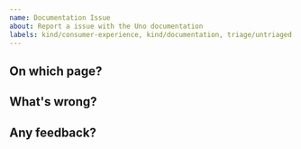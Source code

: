 ```yaml
---
name: Documentation Issue
about: Report a issue with the Uno documentation
labels: kind/consumer-experience, kind/documentation, triage/untriaged
---
```


<!-- Please only use this template for reporting issues with the documentation where the fix isn't clear. We greatly appreciate it when people send in pull-requests with fixes. If there's any friction, apart from knowledge, that's preventing you from doing so please let us know below. -->

## On which page?

## What's wrong?

## Any feedback?




